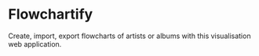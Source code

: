 # Flowchartify
Create, import, export flowcharts of artists or albums with this visualisation web application.
